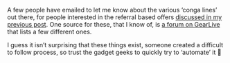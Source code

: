 A few people have emailed to let me know about the various &#8216;conga lines&#8217; out there, for people interested in the referral based offers <a href="http://blogs.duncanmackenzie.net/duncanma/archive/2005/01/12/985.aspx" target="_blank" class="broken_link">discussed in my previous post</a>. One source for these, that I know of, is <a href="http://www.gearlive.com/forums/viewforum.php?f=18&#038;sid=4860d5ca207ebcace9dc8ba2d8cbbb59" target="_blank">a forum on GearLive</a> that lists a few different ones.

I guess it isn&#8217;t surprising that these things exist, someone created a difficult to follow process, so trust the gadget geeks to quickly try to &#8216;automate&#8217; it 🙂